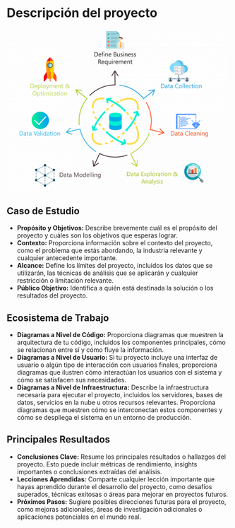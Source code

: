 # Descripción del proyecto

<img src="../../images/description.png" width="600" >


## Caso de Estudio
   - **Propósito y Objetivos:** Describe brevemente cuál es el propósito del proyecto y cuáles son los objetivos que esperas lograr.
   - **Contexto:** Proporciona información sobre el contexto del proyecto, como el problema que estás abordando, la industria relevante y cualquier antecedente importante.
   - **Alcance:** Define los límites del proyecto, incluidos los datos que se utilizarán, las técnicas de análisis que se aplicarán y cualquier restricción o limitación relevante.
   - **Público Objetivo:** Identifica a quién está destinada la solución o los resultados del proyecto.

## Ecosistema de Trabajo
   - **Diagramas a Nivel de Código:** Proporciona diagramas que muestren la arquitectura de tu código, incluidos los componentes principales, cómo se relacionan entre sí y cómo fluye la información.
   - **Diagramas a Nivel de Usuario:** Si tu proyecto incluye una interfaz de usuario o algún tipo de interacción con usuarios finales, proporciona diagramas que ilustren cómo interactúan los usuarios con el sistema y cómo se satisfacen sus necesidades.
   - **Diagramas a Nivel de Infraestructura:** Describe la infraestructura necesaria para ejecutar el proyecto, incluidos los servidores, bases de datos, servicios en la nube u otros recursos relevantes. Proporciona diagramas que muestren cómo se interconectan estos componentes y cómo se despliega el sistema en un entorno de producción.

## Principales Resultados
   - **Conclusiones Clave:** Resume los principales resultados o hallazgos del proyecto. Esto puede incluir métricas de rendimiento, insights importantes o conclusiones extraídas del análisis.
   - **Lecciones Aprendidas:** Comparte cualquier lección importante que hayas aprendido durante el desarrollo del proyecto, como desafíos superados, técnicas exitosas o áreas para mejorar en proyectos futuros.
   - **Próximos Pasos:** Sugiere posibles direcciones futuras para el proyecto, como mejoras adicionales, áreas de investigación adicionales o aplicaciones potenciales en el mundo real.

